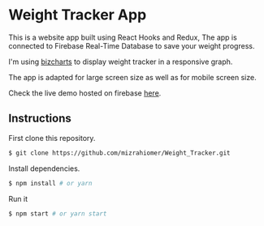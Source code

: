 # Weight Tracker App

This is a website app built using React Hooks and Redux,
The app is connected to Firebase Real-Time Database to save your weight progress.

I'm using [bizcharts](https://github.com/alibaba/BizCharts) to display weight tracker in a responsive graph.

The app is adapted for large screen size as well as for mobile screen size.

Check the live demo hosted on firebase [here](https://playform-weight-tracker.firebaseapp.com/).

## Instructions

First clone this repository.

```bash
$ git clone https://github.com/mizrahiomer/Weight_Tracker.git
```

Install dependencies.

```bash
$ npm install # or yarn
```

Run it

```bash
$ npm start # or yarn start
```
